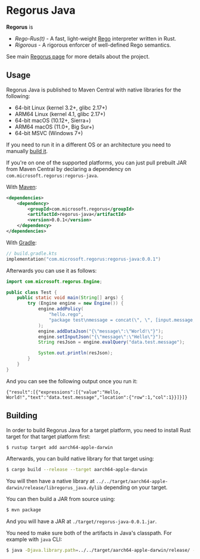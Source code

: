 # Regorus Java

**Regorus** is

  - *Rego*-*Rus(t)*  - A fast, light-weight [Rego](https://www.openpolicyagent.org/docs/latest/policy-language/)
   interpreter written in Rust.
  - *Rigorous* - A rigorous enforcer of well-defined Rego semantics.

See main [Regorus page](https://github.com/microsoft/regorus) for more details about the project.

## Usage

Regorus Java is published to Maven Central with native libraries for the following:

- 64-bit Linux (kernel 3.2+, glibc 2.17+)
- ARM64 Linux (kernel 4.1, glibc 2.17+)
- 64-bit macOS (10.12+, Sierra+)
- ARM64 macOS (11.0+, Big Sur+)
- 64-bit MSVC (Windows 7+)

If you need to run it in a different OS or an architecture you need to manually [build it](#Building).

If you're on one of the supported platforms, you can just pull prebuilt JAR from Maven Central by declaring a dependency on `com.microsoft.regorus:regorus-java`.

With [Maven](https://maven.apache.org/):
```xml
<dependencies>
    <dependency>
        <groupId>com.microsoft.regorus</groupId>
        <artifactId>regorus-java</artifactId>
        <version>0.0.1</version>
    </dependency>
</dependencies>
```

With [Gradle](https://gradle.org/):
```kotlin
// build.gradle.kts
implementation("com.microsoft.regorus:regorus-java:0.0.1")
```

Afterwards you can use it as follows:

```java
import com.microsoft.regorus.Engine;

public class Test {
    public static void main(String[] args) {
        try (Engine engine = new Engine()) {
            engine.addPolicy(
                "hello.rego",
                "package test\nmessage = concat(\", \", [input.message, data.message])"
            );
            engine.addDataJson("{\"message\":\"World!\"}");
            engine.setInputJson("{\"message\":\"Hello\"}");
            String resJson = engine.evalQuery("data.test.message");

            System.out.println(resJson);
        }
    }
}
```

And you can see the following output once you run it:
```shell
{"result":[{"expressions":[{"value":"Hello, World!","text":"data.test.message","location":{"row":1,"col":1}}]}]}
```

## Building

In order to build Regorus Java for a target platform, you need to install Rust target
for that target platform first:

```bash
$ rustup target add aarch64-apple-darwin
```

Afterwards, you can build native library for that target using:
```bash
$ cargo build --release --target aarch64-apple-darwin
```

You will then have a native library at `../../target/aarch64-apple-darwin/release/libregorus_java.dylib` depending on your target.

You can then build a JAR from source using:
```bash
$ mvn package
```

And you will have a JAR at `./target/regorus-java-0.0.1.jar`.

You need to make sure both of the artifacts in Java's classpath.
For example with `java` CLI:
```bash
$ java -Djava.library.path=../../target/aarch64-apple-darwin/release/ -cp target/regorus-java-0.0.1.jar Test.java
```

